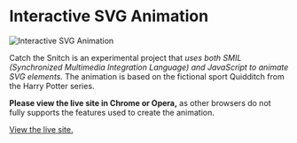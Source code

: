Interactive SVG Animation
==================

![Interactive SVG Animation](https://raw.github.com/CarlaCrandall/Snitch_SVG_Animation/master/catchTheSnitch.png "Interactive SVG Animation Preview")

Catch the Snitch is an experimental project that _uses both SMIL (Synchronized Multimedia Integration Language) and JavaScript to animate SVG elements._ The animation is based on the fictional sport Quidditch from the Harry Potter series.

**Please view the live site in Chrome or Opera,** as other browsers do not fully supports the features used to create the animation.

[View the live site.](http://carlacrandall.com/testsites/catch-the-snitch/index.html)